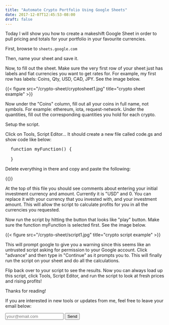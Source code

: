 ```yaml
---
title: "Automate Crypto Portfolio Using Google Sheets"
date: 2017-12-07T12:45:53-08:00
draft: false
---
```


Today I will show you how to create a makeshift Google Sheet in order to pull pricing and totals for your portfolio in your favourite currencies.

First, browse to ```sheets.google.com```

Then, name your sheet and save it. 

Now, to fill out the sheet. Make sure the very first row of your sheet just has labels and fiat currencies you want to get rates for. For example, my first row has labels:  Coins, Qty, USD, CAD, JPY. See the image below.




{{< figure src="/crypto-sheet/cryptosheet1.jpg" title="crypto sheet example" >}}



Now under the "Coins" column, fill out all your coins in full name, not symbols. For example: ethereum, iota, request-network. Under the quantities, fill out the corresponding quantities you hold for each crypto.

Setup the script.

Click on Tools, Script Editor...  It should create a new file called code.gs and show code like below:

<pre>
  function myFunction() {
  
  }
</pre>

Delete everything in there and copy and paste the following:

{{<gist johnny-coin fc5769e9fbbf5bdd880289733220e589>}}

At the top of this file you should see comments about entering your initial investment currency and amount. Currently it is "USD" and 0. You can replace it with your currency that you invested with, and your investment amount. This will allow the script to calculate profits for you in all the currencies you requested.

Now run the script by hitting the button that looks like "play" button. Make sure the function myFunction is selected first. See the image below.

{{< figure src="/crypto-sheet/script1.jpg" title="crypto script example" >}}

This will prompt google to give you a warning since this seems like an untrusted script asking for permission to your Google account. Click "advance" and then type in "Continue" as it prompts you to. This will finally run the script on your sheet and do all the calculations.

Flip back over to your script to see the results. Now you can always load up this script, click Tools, Script Editor, and run the script to look at fresh prices and rising profits!

Thanks for reading!

If you are interested in new tools or updates from me, feel free to leave your email below:

<form action="https://formspree.io/jccryptoblogger@gmail.com"
      method="POST">
      <!-- honeypot field which will cause formspree to throw away this response if filled. -->
    <input type="text" name="_gotcha" style="display:none" />
    <input type="email" placeholder="your@email.com" name="_replyto">
    <input type="submit" value="Send">
</form> 